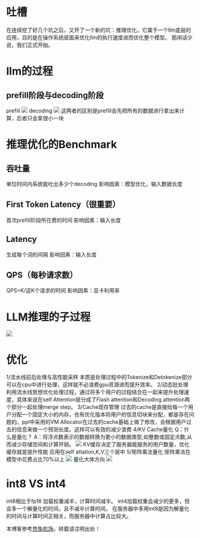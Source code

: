
# 吐槽


在连续挖了好几个坑之后，又开了一个新的坑：推理优化。它属于一个llm底层的应用，目的是在操作系统层面来优化llm的执行速度进而优化整个模型。
那闲话少说，我们正式开始。


# llm的过程


## prefill阶段与decoding阶段


prefill
![](https://img2024.cnblogs.com/blog/2517174/202410/2517174-20241030224752488-799321593.png)
decoding
![](https://img2024.cnblogs.com/blog/2517174/202410/2517174-20241030224816922-1076394353.png)
这两者的区别是prefill会先把所有的数据进行拿出来计算，后者只会拿很小一块


# 推理优化的Benchmark


## 吞吐量


单位时间内系统能吐出多少个decoding
影响因素：模型优化，输入数据长度


## First Token Latency（很重要）


首次prefill阶段所花费的时间
影响因素：输入长度


## Latency


生成每个词的间隔
影响因素：输入长度


## QPS（每秒请求数）


QPS\=K/这K个请求的时间
影响因素：显卡利用率


# LLM推理的子过程


![](https://img2024.cnblogs.com/blog/2517174/202410/2517174-20241030230349056-1242182033.png)


# 优化


1/流水线前后处理与高性能采样
本质是处理过程中的Tokenize和Detokenize部分可以在cpu中进行处理，这样就不必浪费gpu资源进而提升效率。
2/动态批处理
利用流水线思想优化处理过程，通过将多个用户的过程结合在一起来提升处理速度，具体来说在self Attention层分成了Flash attention和Decoding attention两个部分一起处理merge step。
3/Cache现存管理
过去的cache是直接给每一个用户分配一个固定大小的内存，也有优化版本将用户的信息切块来分配，都是存在问题的。ppl中采用的VM Allocator在过去的cache基础上做了修改，会根据用户过去的信息来做一个预测长度。这样可以有效的减少浪费
4/KV Cache量化
Q：什么是量化？
A：将浮点数表示的数据转换为更小的数据类型,如整数或固定点数,从而减少存储空间和计算开销。
![](https://img2024.cnblogs.com/blog/2517174/202410/2517174-20241031234400004-1595005790.png)
KV缓存决定了服务器能服务的用户数量，优化缓存就是提升性能
应用在self attation,K,V三个层中
5/矩阵乘法量化
矩阵乘法在模型中花费占比70%以上
![](https://img2024.cnblogs.com/blog/2517174/202411/2517174-20241101200651236-993497515.png)
量化大体方向
![](https://img2024.cnblogs.com/blog/2517174/202411/2517174-20241101213713824-1795872657.png)


# int8 VS int4


int8相比于fp16 加载权重减半，计算时间减半。
int4加载权重会减少的更多，但会多一个解量化的时间，且不减半计算时间。
在服务器中多用int8是因为解量化的时间与计算时间正相关，而服务器中计算占比较大。


 本博客参考[悠兔机场](https://xinnongbo.com)。转载请注明出处！
